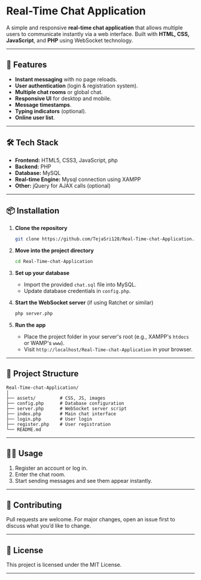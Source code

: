# Real-Time Chat Application

A simple and responsive **real-time chat application** that allows multiple users to communicate instantly via a web interface. Built with **HTML, CSS, JavaScript**, and **PHP** using WebSocket technology.

---

## 🚀 Features

* **Instant messaging** with no page reloads.
* **User authentication** (login & registration system).
* **Multiple chat rooms** or global chat.
* **Responsive UI** for desktop and mobile.
* **Message timestamps**.
* **Typing indicators** (optional).
* **Online user list**.

---

## 🛠️ Tech Stack

* **Frontend:** HTML5, CSS3, JavaScript, php
* **Backend:** PHP
* **Database:** MySQL
* **Real-time Engine:** Mysql connection using XAMPP
* **Other:** jQuery for AJAX calls (optional)

---

## 📦 Installation

1. **Clone the repository**

   ```bash
   git clone https://github.com/TejaSri128/Real-Time-chat-Application.git
   ```

2. **Move into the project directory**

   ```bash
   cd Real-Time-chat-Application
   ```

3. **Set up your database**

   * Import the provided `chat.sql` file into MySQL.
   * Update database credentials in `config.php`.

4. **Start the WebSocket server** (if using Ratchet or similar)

   ```bash
   php server.php
   ```

5. **Run the app**

   * Place the project folder in your server's root (e.g., XAMPP's `htdocs` or WAMP's `www`).
   * Visit `http://localhost/Real-Time-chat-Application` in your browser.

---

## 📂 Project Structure

```
Real-Time-chat-Application/
│
├── assets/         # CSS, JS, images
├── config.php      # Database configuration
├── server.php      # WebSocket server script
├── index.php       # Main chat interface
├── login.php       # User login
├── register.php    # User registration
└── README.md
```

---

## 🧑‍💻 Usage

1. Register an account or log in.
2. Enter the chat room.
3. Start sending messages and see them appear instantly.

---

## 🤝 Contributing

Pull requests are welcome. For major changes, open an issue first to discuss what you’d like to change.

---

## 📜 License

This project is licensed under the MIT License.

---

